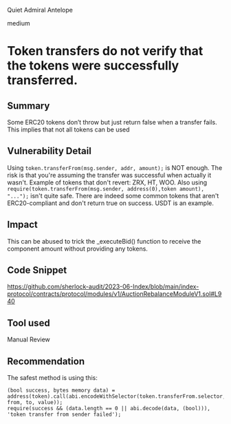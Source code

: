 Quiet Admiral Antelope

medium

# Token transfers do not verify that the tokens were successfully transferred.

## Summary
Some ERC20 tokens don’t throw but just return false when a transfer fails. This implies that not all tokens can be used

## Vulnerability Detail
Using `token.transferFrom(msg.sender, addr, amount);`  is NOT enough. The risk is that you're assuming the transfer was successful when actually it wasn't. Example of tokens that don't revert: ZRX, HT, WOO.
Also using `require(token.transferFrom(msg.sender, address(0),token amount), "...");`  isn't quite safe. There are indeed some common tokens that aren't ERC20-compliant and don't return true on success. USDT is an example.

## Impact

This can be abused to trick the _executeBid() function to receive the component amount without providing any tokens.

## Code Snippet

https://github.com/sherlock-audit/2023-06-Index/blob/main/index-protocol/contracts/protocol/modules/v1/AuctionRebalanceModuleV1.sol#L940

## Tool used
Manual Review

## Recommendation
The safest method is using this:

```solidity
(bool success, bytes memory data) = address(token).call(abi.encodeWithSelector(token.transferFrom.selector, from, to, value));
require(success && (data.length == 0 || abi.decode(data, (bool))), 'token transfer from sender failed');
```